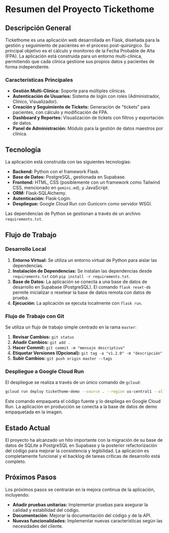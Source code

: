 # Resumen del Proyecto Tickethome

## Descripción General

Tickethome es una aplicación web desarrollada en Flask, diseñada para la gestión y seguimiento de pacientes en el proceso post-quirúrgico. Su principal objetivo es el cálculo y monitoreo de la Fecha Probable de Alta (FPA). La aplicación está construida para un entorno multi-clínica, permitiendo que cada clínica gestione sus propios datos y pacientes de forma independiente.

### Características Principales

*   **Gestión Multi-Clínica:** Soporte para múltiples clínicas.
*   **Autenticación de Usuarios:** Sistema de login con roles (Administrador, Clínico, Visualizador).
*   **Creación y Seguimiento de Tickets:** Generación de "tickets" para pacientes, con cálculo y modificación de FPA.
*   **Dashboard y Reportes:** Visualización de tickets con filtros y exportación de datos.
*   **Panel de Administración:** Módulo para la gestión de datos maestros por clínica.

## Tecnología

La aplicación está construida con las siguientes tecnologías:

*   **Backend:** Python con el framework Flask.
*   **Base de Datos:** PostgreSQL, gestionada en Supabase.
*   **Frontend:** HTML, CSS (posiblemente con un framework como Tailwind CSS, mencionado en `gemini.md`), y JavaScript.
*   **ORM:** Flask-SQLAlchemy.
*   **Autenticación:** Flask-Login.
*   **Despliegue:** Google Cloud Run con Gunicorn como servidor WSGI.

Las dependencias de Python se gestionan a través de un archivo `requirements.txt`.

## Flujo de Trabajo

### Desarrollo Local

1.  **Entorno Virtual:** Se utiliza un entorno virtual de Python para aislar las dependencias.
2.  **Instalación de Dependencias:** Se instalan las dependencias desde `requirements.txt` con `pip install -r requirements.txt`.
3.  **Base de Datos:** La aplicación se conecta a una base de datos de desarrollo en Supabase (PostgreSQL). El comando `flask reset-db` permite inicializar o resetear la base de datos remota con datos de prueba.
4.  **Ejecución:** La aplicación se ejecuta localmente con `flask run`.

### Flujo de Trabajo con Git

Se utiliza un flujo de trabajo simple centrado en la rama `master`:

1.  **Revisar Cambios:** `git status`
2.  **Añadir Cambios:** `git add .`
3.  **Hacer Commit:** `git commit -m "mensaje descriptivo"`
4.  **Etiquetar Versiones (Opcional):** `git tag -a "v1.2.0" -m "descripción"`
5.  **Subir Cambios:** `git push origin master --tags`

### Despliegue a Google Cloud Run

El despliegue se realiza a través de un único comando de `gcloud`:

```bash
gcloud run deploy tickethome-demo --source . --region us-central1 --allow-unauthenticated --set-env-vars="DATABASE_URL=sqlite:////app/demo_tickethome.db"
```

Este comando empaqueta el código fuente y lo despliega en Google Cloud Run. La aplicación en producción se conecta a la base de datos de demo empaquetada en la imagen.


## Estado Actual

El proyecto ha alcanzado un hito importante con la migración de su base de datos de SQLite a PostgreSQL en Supabase y la posterior refactorización del código para mejorar la consistencia y legibilidad. La aplicación es completamente funcional y el backlog de tareas críticas de desarrollo está completo.


## Próximos Pasos

Los próximos pasos se centrarán en la mejora continua de la aplicación, incluyendo:

*   **Añadir pruebas unitarias:** Implementar pruebas para asegurar la calidad y estabilidad del código.
*   **Documentación:** Mejorar la documentación del código y de la API.
*   **Nuevas funcionalidades:** Implementar nuevas características según las necesidades del cliente.